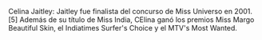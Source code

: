 Celina Jaitley: Jaitley fue finalista del concurso de Miss Universo en 2001.[5]​ Además de su título de Miss India, CElina ganó los premios Miss Margo Beautiful Skin, el Indiatimes Surfer's Choice y el MTV's Most Wanted.
